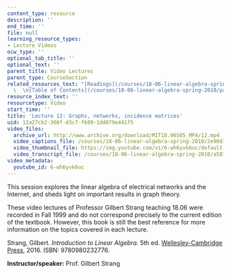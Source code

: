 ```yaml
---
content_type: resource
description: ''
end_time: ''
file: null
learning_resource_types:
- Lecture Videos
ocw_type: ''
optional_tab_title: ''
optional_text: ''
parent_title: Video Lectures
parent_type: CourseSection
related_resources_text: "[Readings](/courses/18-06-linear-algebra-spring-2010/pages/readings)\
  \  \n[Table of Contents](/courses/18-06-linear-algebra-spring-2010/pages/readings#Table_of_Contents)"
resource_index_text: ''
resourcetype: Video
start_time: ''
title: 'Lecture 12: Graphs, networks, incidence matrices'
uid: 12a27cb2-360f-d3c7-f689-1dd079e441f5
video_files:
  archive_url: http://www.archive.org/download/MIT18.06S05_MP4/12.mp4
  video_captions_file: /courses/18-06-linear-algebra-spring-2010/2e90d1a5f1ba56748b1ebe0931748ced_6-wh6yvk6uc.vtt
  video_thumbnail_file: https://img.youtube.com/vi/6-wh6yvk6uc/default.jpg
  video_transcript_file: /courses/18-06-linear-algebra-spring-2010/a587f8613d33cc5ccd1428584defaf61_6-wh6yvk6uc.pdf
video_metadata:
  youtube_id: 6-wh6yvk6uc
---
```


This session explores the linear algebra of electrical networks and the Internet, and sheds light on important results in graph theory.

These video lectures of Professor Gilbert Strang teaching 18.06 were recorded in Fall 1999 and do not correspond precisely to the current edition of the textbook. However, this book is still the best reference for more information on the topics covered in each lecture.

Strang, Gilbert. _Introduction to Linear Algebra_. 5th ed. [Wellesley-Cambridge Press](http://www.wellesleycambridge.com/), 2016. ISBN: 9780980232776.

**Instructor/speaker:** Prof. Gilbert Strang



